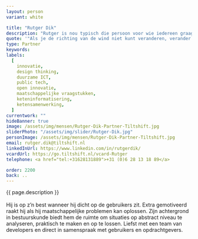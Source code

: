 ```yaml
---
layout: person
variant: white

title: "Rutger Dik"
description: "Rutger is nou typisch die persoon voor wie iedereen graag werkt. Hij is vriendelijk, aimabel, bouwt sterke teams en zorgt voor doen, in plaats van alleen maar praten. Maar vergis je niet: achter die vriendelijke glimlach schuilt een pragmatische en doelgerichte veranderaar. Iemand die voor hands-on oplossingen zorgt door zijn teams stap voor stap te laten ontdekken, realiseren, testen, implementeren en repeat."
quote: '"Als je de richting van de wind niet kunt veranderen, verander dan de stand van je zeilen."'
type: Partner
keywords:
labels:
  [
    innovatie, 
    design thinking, 
    duurzame ICT,
    public tech,
    open innovatie,
    maatschappelijke vraagstukken,
    keteninformatisering,
    ketensamenwerking,
  ]
currentwork: ""
hideBanner: true
image: /assets/img/mensen/Rutger-Dik-Partner-Tiltshift.jpg
sliderPhoto: "/assets/img/slider/Rutger-Dik.jpg"
personImage: /assets/img/mensen/Rutger-Dik-Partner-Tiltshift.jpg
email: rutger.dik@tiltshift.nl
linkedInUrl: https://www.linkedin.com/in/rutgerdik/
vcardUrl: https://go.tiltshift.nl/vcard-Rutger
telephone: <a href="tel:+31628131889">+31 (0)6 28 13 18 89</a>

order: 2200
back: ..
---
```


{{ page.description }}
<br /><br />
Hij is op z’n best wanneer hij dicht op de gebruikers zit. Extra gemotiveerd raakt hij als hij maatschappelijke problemen kan oplossen. Zijn achtergrond in bestuurskunde biedt hem de ruimte om situaties op abstract niveau te analyseren, praktisch te maken en op te lossen. Liefst met een team van developers en direct in samenspraak met gebruikers en opdrachtgevers.
